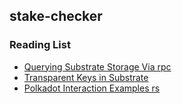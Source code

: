 ## stake-checker


### Reading List
 - [Querying Substrate Storage Via rpc](https://www.shawntabrizi.com/substrate/querying-substrate-storage-via-rpc/)
 - [Transparent Keys in Substrate](https://www.shawntabrizi.com/substrate/transparent-keys-in-substrate/)
 - [Polkadot Interaction Examples rs](https://github.com/paritytech/polkadot-interaction-examples-rs)

